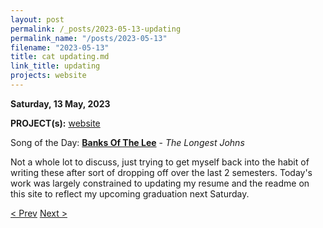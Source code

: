 ```yaml
---
layout: post
permalink: /_posts/2023-05-13-updating
permalink_name: "/posts/2023-05-13"
filename: "2023-05-13"
title: cat updating.md
link_title: updating
projects: website
---
```

**Saturday, 13 May, 2023**

**PROJECT(s):**  [website](/projects/website)

Song of the Day: [**Banks Of The Lee**](https://youtu.be/4Su9ERAhEWY) - *The Longest Johns*

Not a whole lot to discuss, just trying to get myself back into the habit of writing these after sort of dropping off over the last 2 semesters. Today's work was largely constrained to updating my resume and the readme on this site to reflect my upcoming graduation next Saturday.

[< Prev](/_posts/2023-05-11-transfer)    [Next >](/_posts/2023-05-14-upgrading_the_ender)
